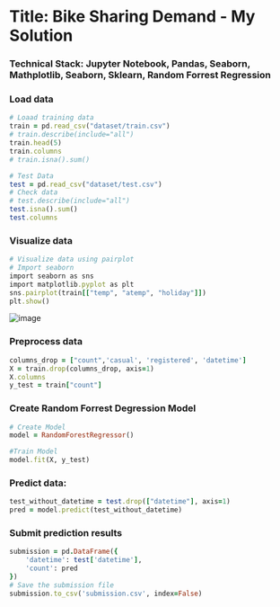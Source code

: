 # Title: Bike Sharing Demand - My Solution 

### Technical Stack: Jupyter Notebook, Pandas, Seaborn, Mathplotlib, Seaborn, Sklearn, Random Forrest Regression

### Load data
```ruby
# Loaad training data 
train = pd.read_csv("dataset/train.csv")
# train.describe(include="all")
train.head(5)
train.columns
# train.isna().sum()

# Test Data
test = pd.read_csv("dataset/test.csv")
# Check data
# test.describe(include="all")
test.isna().sum()
test.columns
```

### Visualize data 
```ruby
# Visualize data using pairplot
# Import seaborn
import seaborn as sns
import matplotlib.pyplot as plt
sns.pairplot(train[["temp", "atemp", "holiday"]])
plt.show()
```
![image](https://github.com/dangminh214/Bike-Sharing-Demand-Solution/assets/51837721/717f7ece-1dce-4391-afe6-70074a999099)


### Preprocess data 
```ruby
columns_drop = ["count",'casual', 'registered', 'datetime']
X = train.drop(columns_drop, axis=1)
X.columns
y_test = train["count"]
```

### Create Random Forrest Degression Model 
```ruby
# Create Model
model = RandomForestRegressor()

#Train Model 
model.fit(X, y_test)
```

### Predict data: 
```ruby
test_without_datetime = test.drop(["datetime"], axis=1)
pred = model.predict(test_without_datetime)
```

### Submit prediction results
```ruby
submission = pd.DataFrame({
    'datetime': test['datetime'],
    'count': pred
})
# Save the submission file
submission.to_csv('submission.csv', index=False)
```
